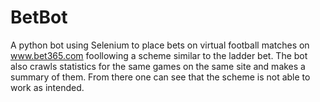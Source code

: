 BetBot
======

A python bot using Selenium to place bets on virtual football matches on www.bet365.com foollowing a scheme similar to the ladder bet. The bot also crawls statistics for the same games on the same site and makes a summary of them. From there one can see that the scheme is not able to work as intended.
